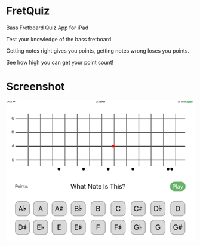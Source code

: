 # FretQuiz
Bass Fretboard Quiz App for iPad

Test your knowledge of the bass fretboard.  

Getting notes right gives you points, getting notes wrong loses you points.  

See how high you can get your point count!

# Screenshot
![FretQuiz Screenshot](/screenshots/main.png?raw=true "FretQuiz Screenshot")
